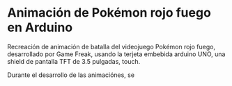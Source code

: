 # Animación de Pokémon rojo fuego en Arduino 


Recreación de animación de batalla del videojuego Pokémon rojo fuego, desarrollado por Game Freak, usando la terjeta embebida 
arduino UNO, una shield de pantalla TFT de 3.5 pulgadas, touch.

Durante el desarrollo de las animaciónes, se 
